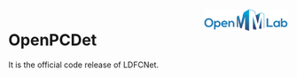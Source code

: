<img src="docs/open_mmlab.png" align="right" width="30%">

# OpenPCDet

It is the official code release of LDFCNet.


